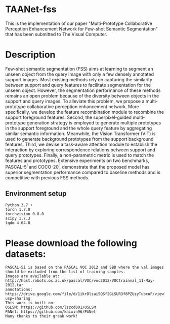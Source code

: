 # TAANet-fss
This is the implementation of our paper "Multi-Prototype Collaborative Perception Enhancement Network for Few-shot Semantic Segmentation" that has been submitted to The Visual Computer.
# Description
Few-shot semantic segmentation (FSS) aims at learning to segment an unseen object from the query image with only a few densely annotated support images. Most existing methods rely on capturing the similarity between support and query features to facilitate segmentation for the unseen object. However, the segmentation performance of these methods remains an open problem because of the diversity between objects in the support and query images. To alleviate this problem, we propose a multi-prototype collaborative perception enhancement network. More specifically, we develop the feature recombination module to recombine the support foreground features. Second, the superpixel-guided multi-prototype generation strategy is employed to generate multiple prototypes in the support foreground and the whole query feature by aggregating similar semantic information. Meanwhile, the Vision Transformer (ViT) is used to generate background prototypes from the support background features. Third, we devise a task-aware attention module to establish the interaction by exploring correspondence relations between support and query prototypes. Finally, a non-parametric metric is used to match the features and prototypes. Extensive experiments on two benchmarks, PASCAL-5$^{i}$ and COCO-20$^{i}$, demonstrate that the proposed model has superior segmentation performance compared to baseline methods and is competitive with previous FSS methods. 
## Environment setup
```
Python 3.7 +
torch 1.7.0
torchvision 0.8.0
scipy 1.7.3
tqdm 4.64.0
```
# Please download the following datasets: 
```
PASCAL-5i is based on the PASCAL VOC 2012 and SBD where the val images should be excluded from the list of training samples.
Images are available at: http://host.robots.ox.ac.uk/pascal/VOC/voc2012/VOCtrainval_11-May-2012.tar
annotations: https://drive.google.com/file/d/1ikrDlsai5QSf2GiSUR3f8PZUzyTubcuF/view?usp=sharing
This work is built on:
OSLSM: https://github.com/lzzcd001/OSLSM
PANet: https://github.com/kaixin96/PANet
Many thanks to their greak work!
```
